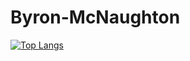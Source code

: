 # Byron-McNaughton
[![Top Langs](https://github-readme-stats.vercel.app/api/top-langs/?username=ByronMcNaughton&layout=compact)](https://github.com/anuraghazra/github-readme-stats)
